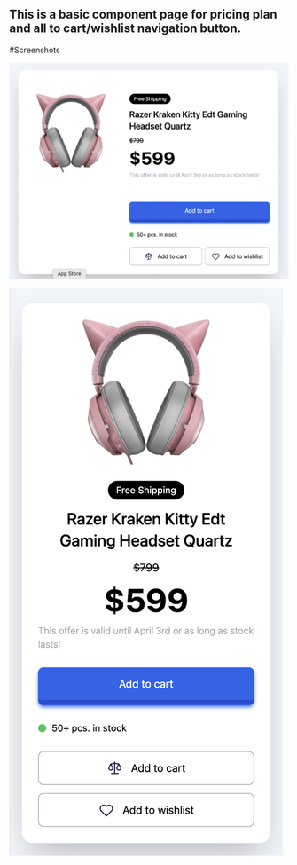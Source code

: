 ## This is a basic component page for pricing plan and all to cart/wishlist navigation button.

#Screenshots

![Web-view](./assets/ss1.png)

![Mobile-view](./assets/ss2.png)